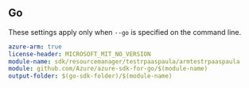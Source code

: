## Go

These settings apply only when `--go` is specified on the command line.

```yaml $(go) && $(track2)
azure-arm: true
license-header: MICROSOFT_MIT_NO_VERSION
module-name: sdk/resourcemanager/testrpaaspaula/armtestrpaaspaula
module: github.com/Azure/azure-sdk-for-go/$(module-name)
output-folder: $(go-sdk-folder)/$(module-name)
```
